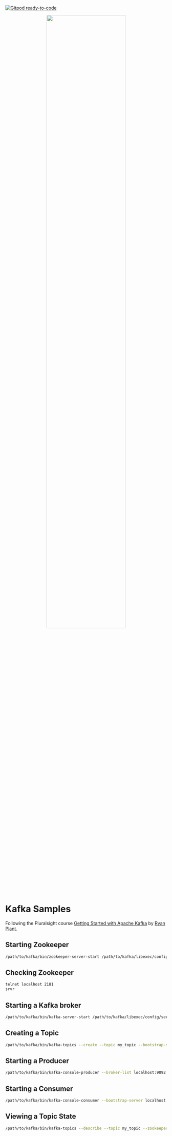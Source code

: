 [![Gitpod ready-to-code](https://img.shields.io/badge/Gitpod-ready--to--code-blue?logo=gitpod)](https://gitpod.io/#https://github.com/XavierBrochard/kafka-samples)

<p align="center">
    <a href="https://www.hackerrank.com/RodneyShag">
        <img width="70%" src="https://kafka.apache.org/images/logo.png">
    </a>
</p>

# Kafka Samples

Following the Pluralsight course [Getting Started with Apache Kafka](https://app.pluralsight.com/library/courses/apache-kafka-getting-started/table-of-contents) by [Ryan Plant](https://app.pluralsight.com/profile/author/ryan-plant).

## Starting Zookeeper

```bash
/path/to/kafka/bin/zookeeper-server-start /path/to/kafka/libexec/config/zookeeper.properties
```

## Checking Zookeeper

```bash
telnet localhost 2181
srvr
```

## Starting a Kafka broker

```bash
/path/to/kafka/bin/kafka-server-start /path/to/kafka/libexec/config/server.properties
```

## Creating a Topic

```bash
/path/to/kafka/bin/kafka-topics --create --topic my_topic --bootstrap-server localhost:9092 --replication-factor 1 --partitions 1
```

## Starting a Producer

```bash
/path/to/kafka/bin/kafka-console-producer --broker-list localhost:9092 --topic my_topic
```

## Starting a Consumer

```bash
/path/to/kafka/bin/kafka-console-consumer --bootstrap-server localhost:9092 --topic my_topic --from-beginning
```

## Viewing a Topic State

```bash
/path/to/kafka/bin/kafka-topics --describe --topic my_topic --zookeeper localhost:2181
```
